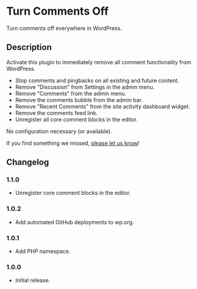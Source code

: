 # Turn Comments Off

Turn comments off everywhere in WordPress.

## Description

Activate this plugin to immediately remove all comment functionality from WordPress.

* Stop comments and pingbacks on all existing and future content.
* Remove "Discussion" from Settings in the admin menu.
* Remove "Comments" from the admin menu.
* Remove the comments bubble from the admin bar.
* Remove "Recent Comments" from the site activity dashboard widget.
* Remove the comments feed link.
* Unregister all core comment blocks in the editor.

No configuration necessary (or available).

If you find something we missed, [please let us know](https://github.com/happyprime/turn-comments-off)!

## Changelog

### 1.1.0

* Unregister core comment blocks in the editor.

### 1.0.2

* Add automated GitHub deployments to wp.org.

### 1.0.1

* Add PHP namespace.

### 1.0.0

* Initial release.
